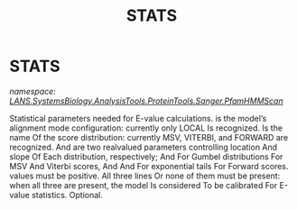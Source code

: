 ﻿---
title: STATS
---

# STATS
_namespace: [LANS.SystemsBiology.AnalysisTools.ProteinTools.Sanger.PfamHMMScan](N-LANS.SystemsBiology.AnalysisTools.ProteinTools.Sanger.PfamHMMScan.html)_

Statistical parameters needed for E-value calculations. <s1> is the model’s
 alignment mode configuration: currently only LOCAL Is recognized. <s2> Is the name Of the score
 distribution: currently MSV, VITERBI, and FORWARD are recognized. <f1> And <f2> are two realvalued
 parameters controlling location And slope Of Each distribution, respectively; And For
 Gumbel distributions For MSV And Viterbi scores, And And For exponential tails For Forward
 scores. values must be positive. All three lines Or none of them must be present: when all three
 are present, the model Is considered To be calibrated For E-value statistics. Optional.




